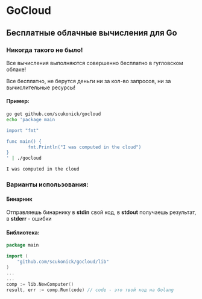 # GoCloud
## Бесплатные облачные вычисления для Go
### Никогда такого не было!
Все вычисления выполняются совершенно бесплатно в гугловском облаке!

Все бесплатно, не берутся деньги ни за кол-во запросов, ни за вычислительные ресурсы!

#### Пример:
```bash
go get github.com/scukonick/gocloud
echo 'package main

import "fmt"

func main() {
        fmt.Println("I was computed in the cloud")
}
' | ./gocloud

I was computed in the cloud
```

### Варианты использования:
#### Бинарник
Отправляешь бинарнику в **stdin** свой код, в **stdout** получаешь результат, в **stderr** - ошибки

#### Библиотека:
```go
package main

import (
	"github.com/scukonick/gocloud/lib"
)
...
...
comp := lib.NewComputer()
result, err := comp.Run(code) // code - это твой код на Golang
```


